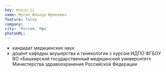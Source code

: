 ```yaml
---
key: musin_ii
name: Мусин Ильнур Ирекович 
feature: false
company: 
city: 'Россия, Уфа'
photoURL: 
---
```

- кандидат медицинских наук
- доцент кафедры акушерства и гинекологии с курсом ИДПО ФГБОУ ВО «Башкирский государственный медицинский университет» Министерства здравоохранения Российской Федерации